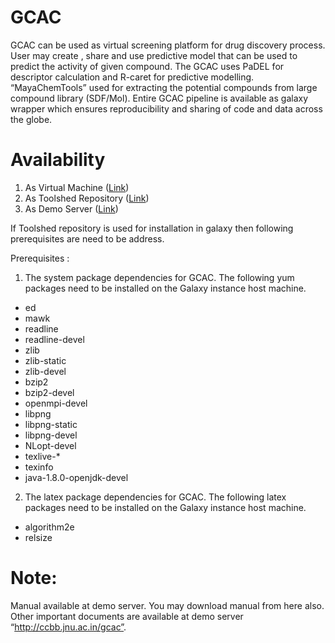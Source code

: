 # GCAC

GCAC can be used as virtual screening platform for drug discovery process. User may create , share and use predictive model that can be used to predict the activity of given compound. The GCAC uses PaDEL for descriptor calculation and R-caret for predictive modelling. “MayaChemTools” used for extracting the potential compounds from large compound library (SDF/Mol). Entire GCAC pipeline is available as galaxy wrapper which ensures reproducibility and sharing of code and data across the globe.

# Availability 

   1. As Virtual Machine ([Link](https://drive.google.com/file/d/1ZQM5x-9J49rvPy9SoWOrM3Xm1MHZdr1I/view?usp=sharing))
   2. As Toolshed Repository ([Link](https://toolshed.g2.bx.psu.edu/repository?repository_id=351af44ceb587e54))
   3. As Demo Server ([Link](http://ccbb.jnu.ac.in/gcac))

If Toolshed repository is used for installation in galaxy then following prerequisites are need to be address. 

Prerequisites :
1) The system package dependencies for GCAC.
The following yum packages need to be installed on the Galaxy instance host
machine.
- ed
- mawk
- readline
- readline-devel
- zlib
- zlib-static
- zlib-devel
- bzip2
- bzip2-devel
- openmpi-devel
- libpng
- libpng-static
- libpng-devel
- NLopt-devel
- texlive-*
- texinfo
- java-1.8.0-openjdk-devel

2) The latex package dependencies for GCAC.
The following latex packages need to be installed on the Galaxy instance host
machine.
- algorithm2e
- relsize

# Note:
Manual available at demo server. You may download manual from here also. Other important documents are available at demo server “http://ccbb.jnu.ac.in/gcac”. 


